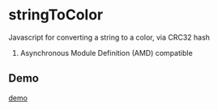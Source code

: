 # stringToColor
Javascript for converting a string to a color, via CRC32 hash

1. Asynchronous Module Definition (AMD) compatible

## Demo
<a href="https://cdn.rawgit.com/norgeous/stringToColor/master/demo/index.html">demo</a>

